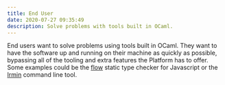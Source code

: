 ```yaml
---
title: End User
date: 2020-07-27 09:35:49
description: Solve problems with tools built in OCaml.
---
```


End users want to solve problems using tools built in OCaml. They want to have the software up and running on their machine as quickly as possible, bypassing all of the tooling and extra features the Platform has to offer. Some examples could be the [flow](https://github.com/facebook/flow) static type checker for Javascript or the [Irmin](https://irmin.io/) command line tool. 